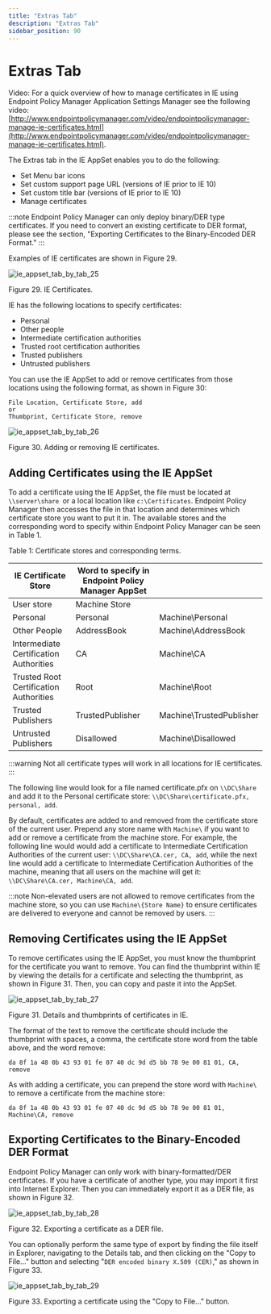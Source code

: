 ```yaml
---
title: "Extras Tab"
description: "Extras Tab"
sidebar_position: 90
---
```


# Extras Tab

Video: For a quick overview of how to manage certificates in IE using Endpoint Policy Manager
Application Settings Manager see the following video:
[http://www.endpointpolicymanager.com/video/endpointpolicymanager-manage-ie-certificates.html](http://www.endpointpolicymanager.com/video/endpointpolicymanager-manage-ie-certificates.html).

The Extras tab in the IE AppSet enables you to do the following:

- Set Menu bar icons
- Set custom support page URL (versions of IE prior to IE 10)
- Set custom title bar (versions of IE prior to IE 10)
- Manage certificates

:::note
Endpoint Policy Manager can only deploy binary/DER type certificates. If you need to
convert an existing certificate to DER format, please see the section, "Exporting Certificates to
the Binary-Encoded DER Format."
:::


Examples of IE certificates are shown in Figure 29.

![ie_appset_tab_by_tab_25](/images/endpointpolicymanager/applicationsettings/preconfigured/internetexplorer/tab/ie_appset_tab_by_tab_25.webp)

Figure 29. IE Certificates.

IE has the following locations to specify certificates:

- Personal
- Other people
- Intermediate certification authorities
- Trusted root certification authorities
- Trusted publishers
- Untrusted publishers

You can use the IE AppSet to add or remove certificates from those locations using the following
format, as shown in Figure 30:

```
File Location, Certificate Store, add
or
Thumbprint, Certificate Store, remove
```

![ie_appset_tab_by_tab_26](/images/endpointpolicymanager/applicationsettings/preconfigured/internetexplorer/tab/ie_appset_tab_by_tab_26.webp)

Figure 30. Adding or removing IE certificates.

## Adding Certificates using the IE AppSet

To add a certificate using the IE AppSet, the file must be located at `\\server\share `or a local
location like `c:\Certificates`. Endpoint Policy Manager then accesses the file in that location and
determines which certificate store you want to put it in. The available stores and the corresponding
word to specify within Endpoint Policy Manager can be seen in Table 1.

Table 1: Certificate stores and corresponding terms.

| IE Certificate Store                   | Word to specify in Endpoint Policy Manager AppSet |                          |
| -------------------------------------- | ------------------------------------------------- | ------------------------ |
| User store                             | Machine Store                                     |                          |
| Personal                               | Personal                                          | Machine\Personal         |
| Other People                           | AddressBook                                       | Machine\AddressBook      |
| Intermediate Certification Authorities | CA                                                | Machine\CA               |
| Trusted Root Certification Authorities | Root                                              | Machine\Root             |
| Trusted Publishers                     | TrustedPublisher                                  | Machine\TrustedPublisher |
| Untrusted Publishers                   | Disallowed                                        | Machine\Disallowed       |

:::warning
Not all certificate types will work in all locations for IE certificates.
:::


The following line would look for a file named certificate.pfx on `\\DC\Share` and add it to the
Personal certificate store: `\\DC\Share\certificate.pfx, personal, add`.

By default, certificates are added to and removed from the certificate store of the current user.
Prepend any store name with `Machine\` if you want to add or remove a certificate from the machine
store. For example, the following line would would add a certificate to Intermediate Certification
Authorities of the current user: `\\DC\Share\CA.cer, CA, add`, while the next line would add a
certificate to Intermediate Certification Authorities of the machine, meaning that all users on the
machine will get it: `\\DC\Share\CA.cer, Machine\CA, add`.

:::note
Non-elevated users are not allowed to remove certificates from the machine store, so you
can use `Machine\{Store Name}` to ensure certificates are delivered to everyone and cannot be
removed by users.
:::


## Removing Certificates using the IE AppSet

To remove certificates using the IE AppSet, you must know the thumbprint for the certificate you
want to remove. You can find the thumbprint within IE by viewing the details for a certificate and
selecting the thumbprint, as shown in Figure 31. Then, you can copy and paste it into the AppSet.

![ie_appset_tab_by_tab_27](/images/endpointpolicymanager/applicationsettings/preconfigured/internetexplorer/tab/ie_appset_tab_by_tab_27.webp)

Figure 31. Details and thumbprints of certificates in IE.

The format of the text to remove the certificate should include the thumbprint with spaces, a comma,
the certificate store word from the table above, and the word remove:

```
da 8f 1a 48 0b 43 93 01 fe 07 40 dc 9d d5 bb 78 9e 00 81 01, CA, remove
```

As with adding a certificate, you can prepend the store word with `Machine\` to remove a certificate
from the machine store:

```
da 8f 1a 48 0b 43 93 01 fe 07 40 dc 9d d5 bb 78 9e 00 81 01, Machine\CA, remove
```

## Exporting Certificates to the Binary-Encoded DER Format

Endpoint Policy Manager can only work with binary-formatted/DER certificates. If you have a
certificate of another type, you may import it first into Internet Explorer. Then you can
immediately export it as a DER file, as shown in Figure 32.

![ie_appset_tab_by_tab_28](/images/endpointpolicymanager/applicationsettings/preconfigured/internetexplorer/tab/ie_appset_tab_by_tab_28.webp)

Figure 32. Exporting a certificate as a DER file.

You can optionally perform the same type of export by finding the file itself in Explorer,
navigating to the Details tab, and then clicking on the "Copy to File..." button and selecting
"`DER encoded binary X.509 (CER)`," as shown in Figure 33.

![ie_appset_tab_by_tab_29](/images/endpointpolicymanager/applicationsettings/preconfigured/firefox/certificate/certificates_5.webp)

Figure 33. Exporting a certificate using the "Copy to File..." button.
